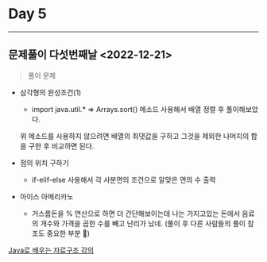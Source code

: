 # Day 5

---

## 문제풀이 다섯번째날 <2022-12-21>

> 풀이 문제
>
- 삼각형의 완성조건(1)
    - import java.util.*  ⇒ Arrays.sort() 메소드 사용해서 배열 정렬 후 풀이해보았다.

  위 메소드를 사용하지 않으려면 배열의 최댓값을 구하고 그것을 제외한 나머지의 합을 구한 후 비교하면 된다.

- 점의 위치 구하기
    - if-elif-else 사용해서 각 사분면의 조건으로 알맞은 면의 수 출력
- 아이스 아메리카노
    - 거스름돈을 % 연산으로 하면 더 간단해보이는데 나는 가지고있는 돈에서 음료의 개수와 가격을 곱한 수를 빼고 난리가 났네. (풀이 후 다른 사람들의 풀이 참조도 중요한 부분 🌟)

[Java로 배우는 자료구조 강의](https://www.notion.so/Java-58ee69cb08ad426bad6e4e8712ab6021)